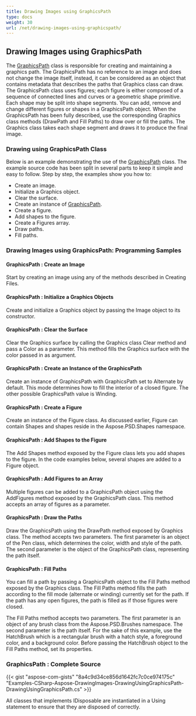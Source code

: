 ```yaml
---
title: Drawing Images using GraphicsPath
type: docs
weight: 30
url: /net/drawing-images-using-graphicspath/
---
```


## **Drawing Images using GraphicsPath**
The [GraphicsPath](https://apireference.aspose.com/psd/net/aspose.psd/graphicspath) class is responsible for creating and maintaining a graphics path. The GraphicsPath has no reference to an image and does not change the image itself, instead, it can be considered as an object that contains metadata that describes the paths that Graphics class can draw. The GraphicsPath class uses figures; each figure is either composed of a sequence of connected lines and curves or a geometric shape primitive. Each shape may be split into shape segments. You can add, remove and change different figures or shapes in a GraphicsPath object. When the GraphicsPath has been fully described, use the corresponding Graphics class methods (DrawPath and Fill Paths) to draw over or fill the paths. The Graphics class takes each shape segment and draws it to produce the final image.
### **Drawing using GraphicsPath Class**
Below is an example demonstrating the use of the [GraphicsPath](https://apireference.aspose.com/psd/net/aspose.psd/graphicspath) class. The example source code has been split in several parts to keep it simple and easy to follow. Step by step, the examples show you how to:

- Create an image.
- Initialize a Graphics object.
- Clear the surface.
- Create an instance of [GraphicsPath](https://apireference.aspose.com/psd/net/aspose.psd/graphicspath).
- Create a figure.
- Add shapes to the figure.
- Create a Figures array.
- Draw paths.
- Fill paths.


### **Drawing Images using GraphicsPath: Programming Samples**
#### **GraphicsPath : Create an Image**
Start by creating an image using any of the methods described in Creating Files.
#### **GraphicsPath : Initialize a Graphics Objects**
Create and initialize a Graphics object by passing the Image object to its constructor.
#### **GraphicsPath : Clear the Surface**
Clear the Graphics surface by calling the Graphics class Clear method and pass a Color as a parameter. This method fills the Graphics surface with the color passed in as argument.
#### **GraphicsPath : Create an Instance of the GraphicsPath**
Create an instance of GraphicsPath with GraphicsPath set to Alternate by default. This mode determines how to fill the interior of a closed figure. The other possible GraphicsPath value is Winding.
#### **GraphicsPath : Create a Figure**
Create an instance of the Figure class. As discussed earlier, Figure can contain Shapes and shapes reside in the Aspose.PSD.Shapes namespace.
#### **GraphicsPath : Add Shapes to the Figure**
The Add Shapes method exposed by the Figure class lets you add shapes to the figure. In the code examples below, several shapes are added to a Figure object.
#### **GraphicsPath : Add Figures to an Array**
Multiple figures can be added to a GraphicsPath object using the AddFigures method exposed by the GraphicsPath class. This method accepts an array of figures as a parameter.
#### **GraphicsPath : Draw the Paths**
Draw the GraphicsPath using the DrawPath method exposed by Graphics class. The method accepts two parameters. The first parameter is an object of the Pen class, which determines the color, width and style of the path. The second parameter is the object of the GraphicsPath class, representing the path itself.
#### **GraphicsPath : Fill Paths**


You can fill a path by passing a GraphicsPath object to the Fill Paths method exposed by the Graphics class. The Fill Paths method fills the path according to the fill mode (alternate or winding) currently set for the path. If the path has any open figures, the path is filled as if those figures were closed.

The Fill Paths method accepts two parameters. The first parameter is an object of any brush class from the Aspose.PSD.Brushes namespace. The second parameter is the path itself. For the sake of this example, use the HatchBrush which is a rectangular brush with a hatch style, a foreground color, and a background color. Before passing the HatchBrush object to the Fill Paths method, set its properties.
### **GraphicsPath : Complete Source**
{{< gist "aspose-com-gists" "8a4c9d34ce856d1642fc7c0ce974175c" "Examples-CSharp-Aspose-DrawingImages-DrawingUsingGraphicsPath-DrawingUsingGraphicsPath.cs" >}}



All classes that implements IDisposable are instantiated in a Using statement to ensure that they are disposed of correctly.
